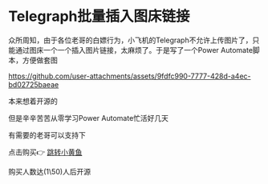 # Telegraph批量插入图床链接



众所周知，由于各位老哥的白嫖行为，小飞机的Telegraph不允许上传图片了，只能通过图床一个一个插入图片链接，太麻烦了。于是写了一个Power Automate脚本，方便做套图

https://github.com/user-attachments/assets/9fdfc990-7777-428d-a4ec-bd02725baeae

本来想着开源的 

但是辛辛苦苦从零学习Power Automate忙活好几天 

有需要的老哥可以支持下

点击购买👉 [跳转小黄鱼](https://m.tb.cn/h.T9Oydzr?tk=2dh5eddu3GmHU071)

购买人数达(1\50)人后开源

